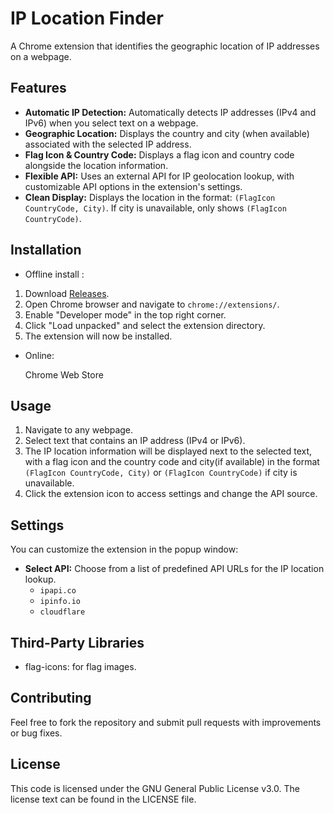 # IP Location Finder

A Chrome extension that identifies the geographic location of IP addresses on a webpage.

## Features

*   **Automatic IP Detection:** Automatically detects IP addresses (IPv4 and IPv6) when you select text on a webpage.
*   **Geographic Location:** Displays the country and city (when available) associated with the selected IP address.
*   **Flag Icon & Country Code:** Displays a flag icon and country code alongside the location information.
*   **Flexible API:** Uses an external API for IP geolocation lookup, with customizable API options in the extension's settings.
*   **Clean Display:** Displays the location in the format: `(FlagIcon CountryCode, City)`. If city is unavailable, only shows `(FlagIcon CountryCode)`.

## Installation

* Offline install :

1.  Download [Releases](https://github.com/Yanel85/IP-Location-Finder/releases).
2.  Open Chrome browser and navigate to `chrome://extensions/`.
3.  Enable "Developer mode" in the top right corner.
4.  Click "Load unpacked" and select the extension directory.
5.  The extension will now be installed.

* Online:

  Chrome Web Store 

## Usage

1.  Navigate to any webpage.
2.  Select text that contains an IP address (IPv4 or IPv6).
3.  The IP location information will be displayed next to the selected text, with a flag icon and the country code and city(if available) in the format `(FlagIcon CountryCode, City)` or  `(FlagIcon CountryCode)` if city is unavailable.
4.  Click the extension icon to access settings and change the API source.

## Settings

You can customize the extension in the popup window:

*   **Select API:** Choose from a list of predefined API URLs for the IP location lookup.
    *   `ipapi.co`
    *   `ipinfo.io`
    *   `cloudflare`

## Third-Party Libraries
* flag-icons: for flag images.

## Contributing

Feel free to fork the repository and submit pull requests with improvements or bug fixes.

## License

This code is licensed under the GNU General Public License v3.0. The license text can be found in the LICENSE file.